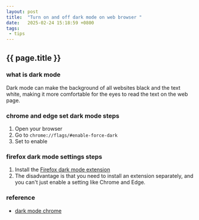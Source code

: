 ```yaml
---
layout: post
title:  "Turn on and off dark mode on web browser "
date:   2025-02-24 15:18:59 +0800
tags: 
 - tips 
---
```

## {{ page.title }}
### what is dark mode
Dark mode can make the background of all websites black and the text white, making it more comfortable for the eyes to read the text on the web page.

### chrome and edge set dark mode steps
1. Open your browser
2. Go to `chrome://flags/#enable-force-dark`
3. Set to enable

### firefox dark mode settings steps
1. Install the [Firefox dark mode extension](https://addons.mozilla.org/en-US/android/addon/darkreader/)
2. The disadvantage is that you need to install an extension separately, and you can't just enable a setting like Chrome and Edge.

### reference
- [dark mode chrome](https://www.wisestamp.com/blog/dark-mode-chrome/)
